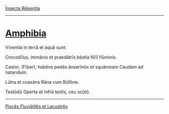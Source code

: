 [Īnsecta Rēpentia](./032-insecta-repentia.md)

---

# [Amphibia](https://www.archive.org/stream/cu31924032499455#page/n79/mode/1up)

Vīventia in terrā et aquā sunt:

Crocodīlus, immānis et praedātrīx bēstia Nīlī flūminis.

Castor, (Fīber), habēns pedēs ānserīnōs et squāmeam Caudam ad natandum.

Lūtra et coaxāns Rāna cum Būfōne.

Testūdō Operta et īnfrā testīs, ceu scūtō.

---

[Piscēs Fluviātilēs et Lacustrēs](./034-pisces-fluviatiles-et-lacustres.md)
